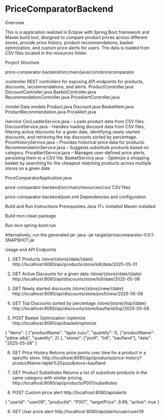 # PriceComparatorBackend
 
Overview

This is a application realized in Eclipse with Spring Boot framework and Maven build tool, designed to compare product prices across different stores, provide price history, product recommendations, basket optimization, and custom price alerts for users. The data is loaded from CSV files located in the resources folder.


Project Structure

price-comparator-backend/src/main/java/com/pricecomparator

/controller
REST controllers for exposing API endpoints for products, discounts, recommendations, and alerts.
	ProductController.java
	DiscountController.java
	BasketController.java
	RecommendationController.java
	PriceAlertController.java

/model
Data models
	Product.java
	Discount.java
	BasketItem.java
	ProductRecommendation.java
	PriceAlert.java

/service
	CsvLoaderService.java – Loads product data from CSV files.
	DiscountService.java - Handles loading discount data from CSV files, filtering active discounts for a given date, identifying newly started discounts, and retrieving the top discounts sorted by percentage.
	PriceHistoryService.java – Provides historical price data for products.
	RecommendationService.java – Suggests substitute products based on category.
	PriceAlertService.java – Manages user-defined price alerts, persisting them to a CSV file.
	BasketService.java - Optimize a shopping basket by searching for the cheapest matching products across multiple stores on a given date

PriceComparatorApplication.java

price-comparator-backend/src/main/resources/csv/
CSV files 

price-comparator-backend/pom.xml 
Dependencies and configuration


Build and Run Instructions
Prerequisites
Java 17+ installed
Maven installed

Build
mvn clean package

Run
mvn spring-boot:run

Alternatively, run the generated jar:
java -jar target/pricecomparator-0.0.1-SNAPSHOT.jar


Usage and API Endpoints

1. GET Products /store/{store}/date/{date}
http://localhost:8080/api/products/store/lidl/date/2025-05-01

2. GET Active Discounts for a given date /store/{store}/date/{date}
http://localhost:8080/api/discounts/store/lidl/date/2025-05-08

3. GET Newly started discounts /store/{store}/new/{date}
http://localhost:8080/api/discounts/store/profi/new/2025-05-08

4. GET Top Discounts sorted by percentage /store/{store}/top/{date}
http://localhost:8080/api/discounts/store/kaufland/top/2025-05-08

5. POST Basket Optimization /optimize
http://localhost:8080/api/basket/optimize

{
  "items": [
    {"productName": "lapte zuzu", "quantity": 1},
    {"productName": "pâine albă", "quantity": 2}
  ],
  "stores": ["profi", "lidl", "kaufland"],
  "date": "2025-05-08"
}

6. GET Price History 
Returns price points over time for a product in a specific store.
http://localhost:8080/api/products/price-history?productName=lapte%20zuzu&store=kaufland

7. GET Product Substitutes
Returns a list of substitute products in the same category with similar pricing.
http://localhost:8080/api/products/P001/substitutes

8. POST Custom price alert
http://localhost:8080/api/alerts

{
  "userId": "user09",
  "productId": "P001",
  "targetPrice": 9.99,
  "active": true
}

9. GET User price alert
http://localhost:8080/api/alerts/user/user09
